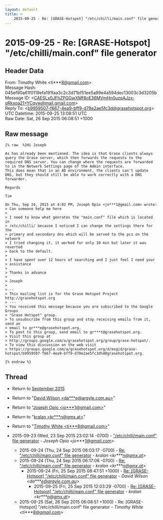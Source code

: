 ```yaml
---
layout: default
title: >
    2015-09-25 - Re: [GRASE-Hotspot] "/etc/chilli/main.conf" file generator
---
```


# 2015-09-25 - Re: [GRASE-Hotspot] "/etc/chilli/main.conf" file generator

## Header Data

From: Timothy White \<ti***8@gmail.com\><br>
Message Hash: 045ef90a61f0119efa191faa3c2c3d71bf51ee5a99e4a594dec13003c3d3205b<br>
Message ID: \<CAESLx0JFhZPGGwXMf8oE36MVmHn0uzpAJzx-qRkxoa21+YCqvw@mail.gmail.com\><br>
Reply To: \<b9959507-f667-4ea9-bff9-d78e2ae5fc3d@grasehotspot.org\><br>
UTC Datetime: 2015-09-25 13:08:51 UTC<br>
Raw Date: Sat, 26 Sep 2015 06:08:51 +1000<br>

## Raw message

```
{% raw  %}Hi Joseph

As has already been mentioned. The idea is that Grase clients always
query the Grase server, which then forwards the requests to the
required DNS server. You can change where the requests are forwarded
to in the Network Settings page of the Admin interface.
This does mean that in an AD environment, the clients can't update
DNS, but they should still be able to work correctly with a DNS
forwarder.

Regards

Tim

On Thu, Sep 24, 2015 at 4:02 PM, Joseph Opio <jo***1@gmail.com> wrote:
> Can someone help me here
>
> I need to know what genrates the "main.conf" file which is located in
> /etc/chilli/ because I noticed I can change the settings there for the
> primary and secondary dns which will be served to the pcs on the network
> I tried changing it, it worked for only 10 min but later it was reverted
> back to the default.
>
> I have spent over 12 hours of searching and I just feel I need your
> assistance
>
> Thanks in advance
>
> Joseph
>
> --
> This mailing list is for the Grase Hotspot Project http://grasehotspot.org
> ---
> You received this message because you are subscribed to the Google Groups
> "Grase Hotspot" group.
> To unsubscribe from this group and stop receiving emails from it, send an
> email to gr***e@grasehotspot.org.
> To post to this group, send email to gr***t@grasehotspot.org.
> Visit this group at
> http://groups.google.com/a/grasehotspot.org/group/grase-hotspot/.
> To view this discussion on the web visit
> https://groups.google.com/a/grasehotspot.org/d/msgid/grase-hotspot/b9959507-f667-4ea9-bff9-d78e2ae5fc3d%40grasehotspot.org.

{% endraw %}
```

## Thread

+ Return to [September 2015](/archive/2015/09)

+ Return to "[David Wilson <da***e<span>@</span>argyle.com.au>](/authors/da___e_at_argyle_com_au)"
+ Return to "[Joseph Opio <jo***1<span>@</span>gmail.com>](/authors/jo___1_at_gmail_com)"
+ Return to "[kralan <kr***n<span>@</span>gmx.at>](/authors/kr___n_at_gmx_at)"
+ Return to "[Timothy White <ti***8<span>@</span>gmail.com>](/authors/ti___8_at_gmail_com)"

+ 2015-09-23 (Wed, 23 Sep 2015 23:02:14 -0700) - ["/etc/chilli/main.conf" file generator](/archive/2015/09/339133aa4617ab7a61e1bfca4e1741ec3c1960bfaf9ec40f1c93ab6731e55d08) - _Joseph Opio \<jo***1@gmail.com\>_
  + 2015-09-24 (Thu, 24 Sep 2015 06:03:17 -0700) - [Re: "/etc/chilli/main.conf" file generator](/archive/2015/09/92fa6f4ddc935fb8ebcd189c43b64595c6625ae4957bd83336eede1c19d27295) - _kralan \<kr***n@gmx.at\>_
  + 2015-09-24 (Thu, 24 Sep 2015 06:17:06 -0700) - [Re: "/etc/chilli/main.conf" file generator](/archive/2015/09/c9915f36ab0c1e8537e5dd3c5f41a841780ade268bfbdfa380c11914b7bdf42a) - _kralan \<kr***n@gmx.at\>_
    + 2015-09-24 (Fri, 25 Sep 2015 08:47:51 +1000) - [Re: [GRASE-Hotspot] "/etc/chilli/main.conf" file generator](/archive/2015/09/e11e257f7b04fa8c06bab4644dd4eae01c2d23da4797a1bcc7e8b3f48379f5cc) - _David Wilson \<da***e@argyle.com.au\>_
      + 2015-09-25 (Fri, 25 Sep 2015 12:03:29 -0700) - [Re: [GRASE-Hotspot] "/etc/chilli/main.conf" file generator](/archive/2015/09/ca2042369b99962f6275ea19d78799435dbe5b38afdec6417e5ea889d5f0fd8e) - _kralan \<kr***n@gmx.at\>_
  + 2015-09-25 (Sat, 26 Sep 2015 06:08:51 +1000) - Re: [GRASE-Hotspot] "/etc/chilli/main.conf" file generator - _Timothy White \<ti***8@gmail.com\>_

